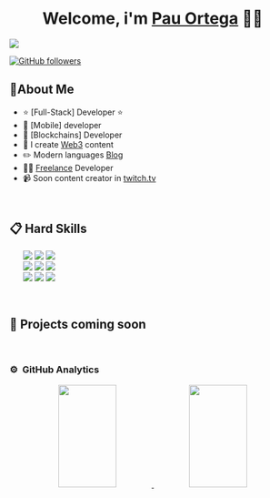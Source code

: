 

<!--
**pauortegarcia/pauortegarcia** is a ✨ _special_ ✨ repository because its `README.md` (this file) appears on your GitHub profile. -->

<div align="center">
<h1 align="center">Welcome, i'm <a target="_blank" href="https://pauortegarcia.es">Pau Ortega</a> 🧑‍💻</h1>
</div>
<img src="https://i.imgur.com/vsZrktH.png">


[![GitHub followers](https://img.shields.io/github/followers/pauortegarcia?style=social)](https://github.com/pauortegarcia)


## 🤵About Me

- ⭐ [Full-Stack] Developer ⭐ 
- 📲 [Mobile] developer
- 💎 [Blockchains] Developer
- 🎥 I create [Web3](https://instagram.com/pauortegarcia) content
- ✏️ Modern languages [Blog](https://bytedev.blog)
- 🧑‍🏫 [Freelance](https://pauortegarcia.es) Developer
- 📹 Soon content creator in [twitch.tv](https://twitch.tv/pauogdev)
<br>

## 📋 Hard Skills
<ul style="list-style-type: none;">
  <li col="3">
    <img src="https://img.shields.io/badge/%E2%AD%90%E2%AD%90%E2%AD%90%E2%AD%90%E2%AD%90-text?label=Java&labelColor=%230792CA&color=%239474FA" />
    <img src="https://img.shields.io/badge/%E2%AD%90%E2%AD%90%E2%AD%90-text?label=NodeJS&labelColor=%230792CA&color=%239474FA" />
    <img src="https://img.shields.io/badge/%E2%AD%90%E2%AD%90%E2%AD%90-text?label=Kotlin&labelColor=%230792CA&color=%239474FA" />
  </li>
  <li col="3" >
    <img src="https://img.shields.io/badge/%E2%AD%90%E2%AD%90%E2%AD%90%E2%AD%90-text?label=JavaScript&labelColor=%230792CA&color=%239474FA" />
    <img src="https://img.shields.io/badge/%E2%AD%90%E2%AD%90%E2%AD%90%E2%AD%90-text?label=PHP&labelColor=%230792CA&color=%239474FA" />
    <img src="https://img.shields.io/badge/%E2%AD%90%E2%AD%90%E2%AD%90%E2%AD%90%E2%AD%90-text?label=SQL&labelColor=%230792CA&color=%239474FA" />
  </li>
  <li col="3">
    <img src="https://img.shields.io/badge/%E2%AD%90%E2%AD%90%E2%AD%90%E2%AD%90-text?label=CSS3&labelColor=%230792CA&color=%239474FA" />
    <img src="https://img.shields.io/badge/%E2%AD%90%20%20%E2%AD%90%E2%AD%90-text?label=React&labelColor=%230792CA&color=%239474FA" />
    <img src="https://img.shields.io/badge/%E2%AD%90%20%20%E2%AD%90%E2%AD%90-text?label=Astro&labelColor=%230792CA&color=%239474FA" />
  </li>
</ul>


<br>

## 🚀 Projects coming soon
                                                                            
</div>
<br>

### ⚙️ &nbsp;GitHub Analytics

<p align="center">
<a href="https://github.com/pauortegarcia">
  <img height="180em" width="45%" src="https://github-readme-stats-eight-theta.vercel.app/api?username=pauortegarcia&show_icons=true&theme=algolia&include_all_commits=true&count_private=true"/>
  <img height="180em" width="45%" src="https://github-readme-stats-eight-theta.vercel.app/api/top-langs/?username=pauortegarcia&layout=compact&langs_count=8&theme=algolia"/>
  
</a>
</p>
